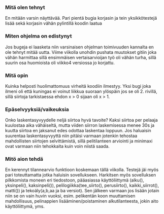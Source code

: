 ### Mitä olen tehnyt
En mitään varsin näyttävää. Pari pientä bugia korjasin ja tein yksikkötestejä lisää sekä korjasin vähän pylintillä koodin laatua

### Miten ohjelma on edistynyt
Jos bugeja ei laasketa niin varsinaisen ohjelman toimivuuden kannalta en ole tehnyt mitää uutta. Viime viikolla unohdin pushata muutokset gitiin joka vähän harmittaa sillä ensimmäisen vertaisarvioijan työ oli vähän turha, sillä suurin osa huomioista oli viikko4 versiossa jo korjattu.

### Mitä opin
Kuinka helposti huolimattomuus virheitä koodiin ilmestyy. Yksi bugi joka ilmeni oli että kuningas ei voinut liikkua suoraan ylöspäin jos se oli 2. rivillä, sillä siirtoja tarkistaessa ehdon x > 0 sijaan oli x > 1.

### Epäselvyyksiä/vaikeuksia
Onko laskentasyvyydelle neljä siirtoa hyvä tavoite? Kaksi siirtoa per pelaaja kuulostaa aika vähäiseltä, mutta viiden siirron laskemisessa menee 30s ja kuutta siirtoa en jaksanut edes odottaa laskentaa loppuun. Jos haluaisin suurentaa laskentasyvyyttä niin pitäisi varmaan jotenkin tehostaa mahdollisten siirtojen selvittämistä, sillä pelitilanteen arviointi ja minimaxi ovat varmaan niin tehokkaita kuin voin niistä saada.

### Mitö aion tehdä
En kerennyt tilannearvio funktioon koskemaan tällä viikolla. Testejä jäi myös pari toteuttamatta jotka haluisin sovellukseen. Harkitsen myös sovelluksen pilkkomista moneen eri tiedostoon, pääasiassa käyttöliittymä (alku(), yksinpeli(), kaksinpeli()), pelilogiikka(tee_siirto(), perusiirto(), kaikki_siirrot(), matti()) ja tekoäly(a,b,aa ja ba versiot). Sen jälkeen varmaan jos lisään jotain niin se on vain huvin vuoksi, esim. pelikentän koon muuttamisen mahdollisuus, pelinappien lisääminen/poistaminen alkutilanteesta, jokin aito käyttöliittymä, yms.
